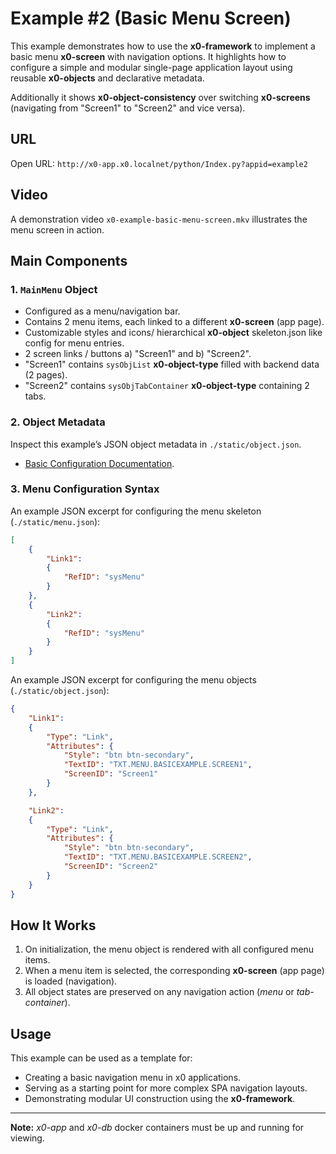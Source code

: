 # Example #2 (Basic Menu Screen)

This example demonstrates how to use the **x0-framework** to implement a basic menu **x0-screen** with navigation options.
It highlights how to configure a simple and modular single-page application layout using reusable **x0-objects** and declarative metadata.

Additionally it shows **x0-object-consistency** over switching **x0-screens** (navigating from "Screen1" to "Screen2" and vice versa).

## URL

Open URL: `http://x0-app.x0.localnet/python/Index.py?appid=example2`

## Video

A demonstration video `x0-example-basic-menu-screen.mkv` illustrates the menu screen in action.

## Main Components

### 1. `MainMenu` Object

- Configured as a menu/navigation bar.
- Contains 2 menu items, each linked to a different **x0-screen** (app page).
- Customizable styles and icons/ hierarchical **x0-object** skeleton.json like config for menu entries.
- 2 screen links / buttons a) "Screen1" and b) "Screen2".
- "Screen1" contains `sysObjList` **x0-object-type** filled with backend data (2 pages).
- "Screen2" contains `sysObjTabContainer` **x0-object-type** containing 2 tabs.

### 2. Object Metadata

Inspect this example’s JSON object metadata in `./static/object.json`.

- [Basic Configuration Documentation](https://docs.webcodex.de/x0/v1.0/appdev-config.html).

### 3. Menu Configuration Syntax

An example JSON excerpt for configuring the menu skeleton (`./static/menu.json`):

```json
[
    {
        "Link1":
        {
            "RefID": "sysMenu"
        }
    },
    {
        "Link2":
        {
            "RefID": "sysMenu"
        }
    }
]
```

An example JSON excerpt for configuring the menu objects (`./static/object.json`):

```json
{
    "Link1":
    {
        "Type": "Link",
        "Attributes": {
            "Style": "btn btn-secondary",
            "TextID": "TXT.MENU.BASICEXAMPLE.SCREEN1",
            "ScreenID": "Screen1"
        }
    },

    "Link2":
    {
        "Type": "Link",
        "Attributes": {
            "Style": "btn btn-secondary",
            "TextID": "TXT.MENU.BASICEXAMPLE.SCREEN2",
            "ScreenID": "Screen2"
        }
    }
}
```

## How It Works

1. On initialization, the menu object is rendered with all configured menu items.
2. When a menu item is selected, the corresponding **x0-screen** (app page) is loaded (navigation).
3. All object states are preserved on any navigation action (*menu* or *tab-container*).

## Usage

This example can be used as a template for:

- Creating a basic navigation menu in x0 applications.
- Serving as a starting point for more complex SPA navigation layouts.
- Demonstrating modular UI construction using the **x0-framework**.

---

**Note:** *x0-app* and *x0-db* docker containers must be up and running for viewing.
